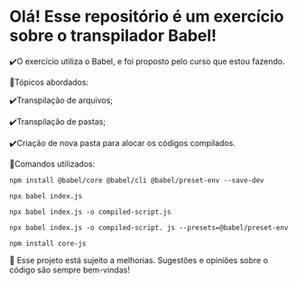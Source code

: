 <h1>Olá! Esse repositório é um exercício sobre o transpilador Babel!</h1>

✔️O exercício utiliza o Babel, e foi proposto pelo curso que estou fazendo.

📝Tópicos abordados:

✔️Transpilação de arquivos;

✔️Transpilação de pastas;

✔️Criação de nova pasta para alocar os códigos compilados.

📝Comandos utilizados:

```
npm install @babel/core @babel/cli @babel/preset-env --save-dev

npx babel index.js

npx babel index.js -o compiled-script.js

npx babel index.js -o compiled-script. js --presets=@babel/preset-env

npm install core-js

```


🌱 Esse projeto está sujeito a melhorias. Sugestões e opiniões sobre o código são sempre bem-vindas!
